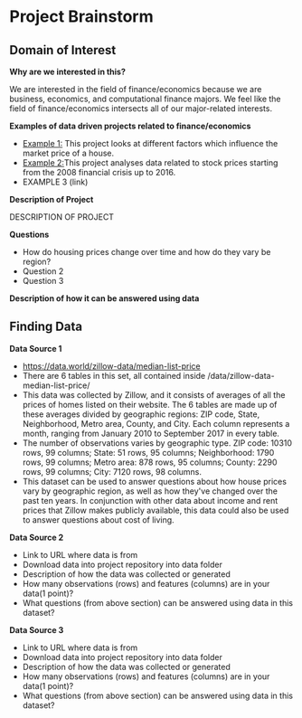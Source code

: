 # Project Brainstorm
## Domain of Interest

**Why are we interested in this?**

We are interested in the field of finance/economics because we are business, economics, and computational finance majors. We feel like the field of finance/economics intersects all of our major-related interests.

**Examples of data driven projects related to finance/economics**
- [Example 1:](https://www.kaggle.com/skirmer/fun-with-real-estate-data) This project looks at different factors which influence the market price of a house.
- [Example 2:](https://www.kaggle.com/rohan8594/finance-data-project)This project analyses data related to stock prices starting from the 2008 financial crisis up to 2016.
- EXAMPLE 3 (link)

**Description of Project**

DESCRIPTION OF PROJECT

**Questions**

 - How do housing prices change over time and how do they vary be region?
 - Question 2
 - Question 3

**Description of how it can be answered using data**

## Finding Data
**Data Source 1**
- https://data.world/zillow-data/median-list-price
- There are 6 tables in this set, all contained inside /data/zillow-data-median-list-price/
- This data was collected by Zillow, and it consists of averages of all the prices of homes listed on their website. The 6 tables are made up of these averages divided by geographic regions: ZIP code, State, Neighborhood, Metro area, County, and City. Each column represents a month, ranging from January 2010 to September 2017 in every table.
- The number of observations varies by geographic type. ZIP code: 10310 rows, 99 columns; State: 51 rows, 95 columns; Neighborhood: 1790 rows, 99 columns; Metro area: 878 rows, 95 columns; County: 2290 rows, 99 columns; City: 7120 rows, 98 columns.
- This dataset can be used to answer questions about how house prices vary by geographic region, as well as how they've changed over the past ten years. In conjunction with other data about income and rent prices that Zillow makes publicly available, this data could also be used to answer questions about cost of living.

**Data Source 2**
- Link to URL where data is from
- Download data into project repository into data folder
- Description of how the data was collected or generated
- How many observations (rows) and features (columns) are in your data(1 point)?
- What questions (from above section) can be answered using data in this dataset?

**Data Source 3**
- Link to URL where data is from
- Download data into project repository into data folder
- Description of how the data was collected or generated
- How many observations (rows) and features (columns) are in your data(1 point)?
- What questions (from above section) can be answered using data in this dataset?

